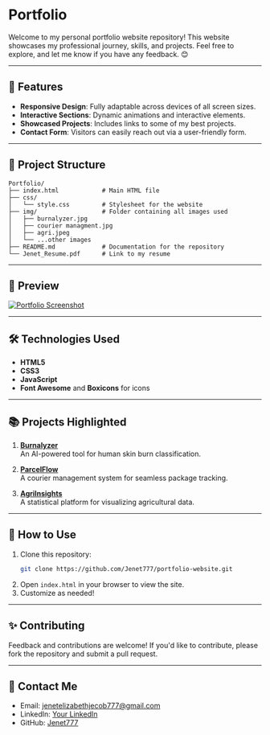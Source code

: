 

#  Portfolio

Welcome to my personal portfolio website repository! This website showcases my professional journey, skills, and projects. Feel free to explore, and let me know if you have any feedback. 😊

---

## 🚀 Features

- **Responsive Design**: Fully adaptable across devices of all screen sizes.
- **Interactive Sections**: Dynamic animations and interactive elements.
- **Showcased Projects**: Includes links to some of my best projects.
- **Contact Form**: Visitors can easily reach out via a user-friendly form.

---

## 📂 Project Structure

```
Portfolio/
├── index.html            # Main HTML file
├── css/
│   └── style.css         # Stylesheet for the website
├── img/                  # Folder containing all images used
│   ├── burnalyzer.jpg
│   ├── courier managment.jpg
│   ├── agri.jpeg
│   └── ...other images
├── README.md             # Documentation for the repository
└── Jenet_Resume.pdf      # Link to my resume
```

---

## 📸 Preview

[![Portfolio Screenshot](img/Screenshot2024-11-28.png)](https://your-live-site-link-here.com)

---

## 🛠️ Technologies Used

- **HTML5**
- **CSS3**
- **JavaScript**
- **Font Awesome** and **Boxicons** for icons

---

## 📚 Projects Highlighted

1. **[Burnalyzer](https://github.com/Jenet777/Burnalyzer-Human_Skin_Burn_classification)**  
   An AI-powered tool for human skin burn classification.
   
2. **[ParcelFlow](https://github.com/Jenet777/ParcelFlow-Courier_management)**  
   A courier management system for seamless package tracking.

3. **[AgriInsights](https://github.com/Jenet777/AgriInsights-Agriculture_Statistics_Website)**  
   A statistical platform for visualizing agricultural data.

---

## 🤝 How to Use

1. Clone this repository:
   ```bash
   git clone https://github.com/Jenet777/portfolio-website.git
   ```
2. Open `index.html` in your browser to view the site.
3. Customize as needed!

---

## ✨ Contributing

Feedback and contributions are welcome! If you'd like to contribute, please fork the repository and submit a pull request.

---

## 📧 Contact Me

- Email: [jenetelizabethjecob777@gmail.com](mailto:jenetelizabethjecob777@gmail.com)
- LinkedIn: [Your LinkedIn](https://linkedin.com/in/your-profile)
- GitHub: [Jenet777](https://github.com/Jenet777)

